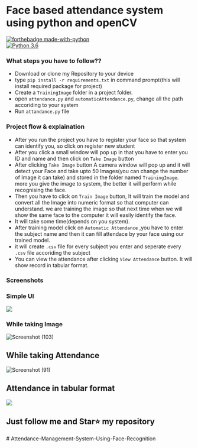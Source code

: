 
# Face based attendance system using python and openCV

[![forthebadge made-with-python](http://ForTheBadge.com/images/badges/made-with-python.svg)](https://www.python.org/)                 
[![Python 3.6](https://img.shields.io/badge/python-3.6-blue.svg)](https://www.python.org/downloads/release/python-360/) 

### What steps you have to follow??
- Download or clone my Repository to your device
- type `pip install -r requirements.txt` in command prompt(this will install required package for project)
- Create a `TrainingImage` folder in a project folder.
- open `attendance.py` and `automaticAttendance.py`, change all the path accoriding to your system
- Run `attandance.py` file

### Project flow & explaination
- After you run the project you have to register your face so that system can identify you, so click on register new student
- After you click a small window will pop up in that you have to enter you ID and name and then click on `Take Image` button
- After clicking `Take Image` button A camera window will pop up and it will detect your Face and take upto 50 Images(you can change the number of Image it can take) and stored in the folder named `TrainingImage`. more you give the image to system, the better it will perform while recognising the face.
- Then you have to click on `Train Image` button, It will train the model and convert all the Image into numeric format so that computer can understand. we are training the image so that next time when we will show the same face to the computer it will easily identify the face.
- It will take some time(depends on you system).
- After training model click on `Automatic Attendance` ,you have to enter the subject name and then it can fill attendace by your face using our trained model.
- it will create `.csv` file for every subject you enter and seperate every `.csv` file accoriding the subject
- You can view the attendance after clicking `View Attendance` button. It will show record in tabular format.

### Screenshots

### Simple UI
<img src='https://github.com/Patelrahul4884/Attendance-Management-system-using-face-recognition/blob/master/Project%20Snap/1.PNG'>

### While taking Image
![Screenshot (103)](https://user-images.githubusercontent.com/26384517/86820502-c7f44500-c0a6-11ea-9530-6317ec2059d9.png)

## While taking Attendance
![Screenshot (91)](https://user-images.githubusercontent.com/26384517/86821090-9465ea80-c0a7-11ea-9680-777923663d0c.png)

## Attendance in tabular format 
<img src='https://github.com/Patelrahul4884/Attendance-Management-system-using-face-recognition/blob/master/Project%20Snap/7.PNG'>

## Just follow me and Star⭐ my repository
#   A t t e n d a n c e - M a n a g e m e n t - S y s t e m - U s i n g - F a c e - R e c o g n i t i o n  
 
